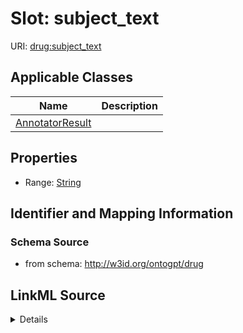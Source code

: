 # Slot: subject_text

URI: [drug:subject_text](http://w3id.org/ontogpt/drug/subject_text)



<!-- no inheritance hierarchy -->




## Applicable Classes

| Name | Description |
| --- | --- |
[AnnotatorResult](AnnotatorResult.md) | 






## Properties

* Range: [String](String.md)







## Identifier and Mapping Information







### Schema Source


* from schema: http://w3id.org/ontogpt/drug




## LinkML Source

<details>
```yaml
name: subject_text
from_schema: http://w3id.org/ontogpt/drug
rank: 1000
alias: subject_text
owner: AnnotatorResult
domain_of:
- AnnotatorResult
range: string

```
</details>